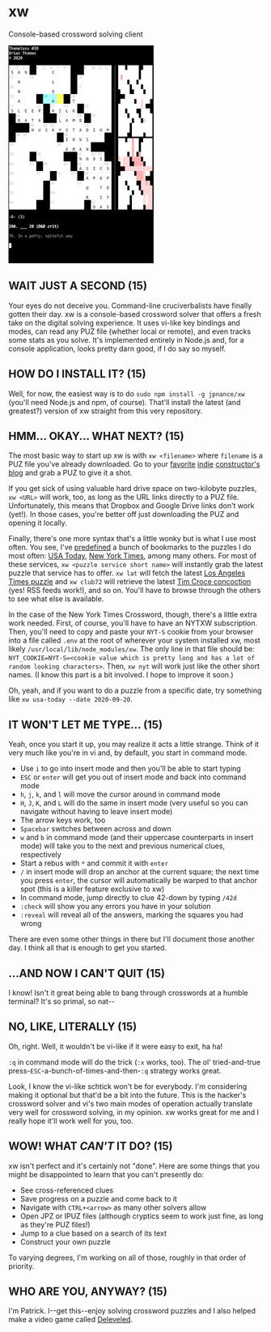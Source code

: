 # xw
Console-based crossword solving client

![](https://raw.githubusercontent.com/jpnance/xw/main/xw.png)

## WAIT JUST A SECOND (15)
Your eyes do not deceive you. Command-line cruciverbalists have finally gotten their day. xw is a console-based crossword solver that offers a fresh take on the digital solving experience. It uses vi-like key bindings and modes, can read any PUZ file (whether local or remote), and even tracks some stats as you solve. It's implemented entirely in Node.js and, for a console application, looks pretty darn good, if I do say so myself.

## HOW DO I INSTALL IT? (15)
Well, for now, the easiest way is to do `sudo npm install -g jpnance/xw` (you'll need Node.js and npm, of course). That'll install the latest (and greatest?) version of xw straight from this very repository.

## HMM... OKAY... WHAT NEXT? (15)
The most basic way to start up xw is with `xw <filename>` where `filename` is a PUZ file you've already downloaded. Go to your [favorite](https://amandarafkin.blogspot.com/) [indie](https://www.brendanemmettquigley.com/) [constructor's](https://cruzzles.blogspot.com/) [blog](https://toughasnails.net/) and grab a PUZ to give it a shot.

If you get sick of using valuable hard drive space on two-kilobyte puzzles, `xw <URL>` will work, too, as long as the URL links directly to a PUZ file. Unfortunately, this means that Dropbox and Google Drive links don't work (yet!). In those cases, you're better off just downloading the PUZ and opening it locally.

Finally, there's one more syntax that's a little wonky but is what I use most often. You see, I've [predefined](https://github.com/jpnance/xw/blob/main/models/grabber.js) a bunch of bookmarks to the puzzles I do most often: [USA Today](https://puzzles.usatoday.com/), [New York Times](https://www.nytimes.com/crosswords/game/daily), among many others. For most of these services, `xw <puzzle service short name>` will instantly grab the latest puzzle that service has to offer. `xw lat` will fetch the latest [Los Angeles Times puzzle](https://www.latimes.com/games/daily-crossword) and `xw club72` will retrieve the latest [Tim Croce concoction](https://club72.wordpress.com/) (yes! RSS feeds work!), and so on. You'll have to browse through the others to see what else is available.

In the case of the New York Times Crossword, though, there's a little extra work needed. First, of course, you'll have to have an NYTXW subscription. Then, you'll need to copy and paste your `NYT-S` cookie from your browser into a file called `.env` at the root of wherever your system installed xw, most likely `/usr/local/lib/node_modules/xw`. The only line in that file should be: `NYT_COOKIE=NYT-S=<cookie value which is pretty long and has a lot of random looking characters>`. Then, `xw nyt` will work just like the other short names. (I know this part is a bit involved. I hope to improve it soon.)

Oh, yeah, and if you want to do a puzzle from a specific date, try something like `xw usa-today --date 2020-09-20`.

## IT WON'T LET ME TYPE... (15)
Yeah, once you start it up, you may realize it acts a little strange. Think of it very much like you're in vi and, by default, you start in command mode.

* Use `i` to go into insert mode and then you'll be able to start typing
* `ESC` or `enter` will get you out of insert mode and back into command mode
* `h`, `j`, `k`, and `l` will move the cursor around in command mode
* `H`, `J`, `K`, and `L` will do the same in insert mode (very useful so you can navigate without having to leave insert mode)
* The arrow keys work, too
* `Spacebar` switches between across and down
* `w` and `b` in command mode (and their uppercase counterparts in insert mode) will take you to the next and previous numerical clues, respectively
* Start a rebus with `*` and commit it with `enter`
* `/` in insert mode will drop an anchor at the current square; the next time you press `enter`, the cursor will automatically be warped to that anchor spot (this is a killer feature exclusive to xw)
* In command mode, jump directly to clue 42-down by typing `/42d`
* `:check` will show you any errors you have in your solution
* `:reveal` will reveal all of the answers, marking the squares you had wrong

There are even some other things in there but I'll document those another day. I think all that is enough to get you started.

## ...AND NOW I CAN'T QUIT (15)
I know! Isn't it great being able to bang through crosswords at a humble terminal? It's so primal, so nat--

## NO, LIKE, LITERALLY (15)
Oh, right. Well, it wouldn't be vi-like if it were easy to exit, ha ha!

`:q` in command mode will do the trick (`:x` works, too). The ol' tried-and-true press-`ESC`-a-bunch-of-times-and-then-`:q` strategy works great.

Look, I know the vi-like schtick won't be for everybody. I'm considering making it optional but that'd be a bit into the future. This is the hacker's crossword solver and vi's two main modes of operation actually translate very well for crossword solving, in my opinion. xw works great for me and I really hope it'll work well for you, too.

## WOW! WHAT *CAN'T* IT DO? (15)
xw isn't perfect and it's certainly not "done". Here are some things that you might be disappointed to learn that you can't presently do:

* See cross-referenced clues
* Save progress on a puzzle and come back to it
* Navigate with `CTRL+<arrow>` as many other solvers allow
* Open JPZ or IPUZ files (although cryptics seem to work just fine, as long as they're PUZ files!)
* Jump to a clue based on a search of its text
* Construct your own puzzle

To varying degrees, I'm working on all of those, roughly in that order of priority.

## WHO ARE YOU, ANYWAY? (15)
I'm Patrick. I--get this--enjoy solving crossword puzzles and I also helped make a video game called [Deleveled](https://deleveledgame.com/).
